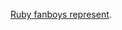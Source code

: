 ---
layout: post
wordpress_id: 80
wordpress_url: http://noesbueno.com/archives/80
date: '2006-03-07 07:58:03 -0600'
date_gmt: '2006-03-07 12:58:03 -0600'
body: |
  <p><a href="http://redhanded.hobix.com/cult/theLeastSurprised11.html">Ruby fanboys represent</a>.</p>
---